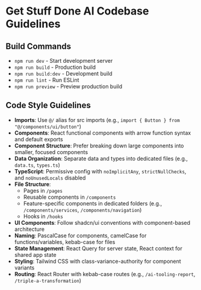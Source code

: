 # Get Stuff Done AI Codebase Guidelines

## Build Commands
- `npm run dev` - Start development server
- `npm run build` - Production build
- `npm run build:dev` - Development build
- `npm run lint` - Run ESLint
- `npm run preview` - Preview production build

## Code Style Guidelines
- **Imports**: Use `@/` alias for src imports (e.g., `import { Button } from "@/components/ui/button"`)
- **Components**: React functional components with arrow function syntax and default exports
- **Component Structure**: Prefer breaking down large components into smaller, focused components
- **Data Organization**: Separate data and types into dedicated files (e.g., `data.ts`, `types.ts`)
- **TypeScript**: Permissive config with `noImplicitAny`, `strictNullChecks`, and `noUnusedLocals` disabled
- **File Structure**: 
  - Pages in `/pages`
  - Reusable components in `/components`
  - Feature-specific components in dedicated folders (e.g., `/components/services`, `/components/navigation`)
  - Hooks in `/hooks`
- **UI Components**: Follow shadcn/ui conventions with component-based architecture
- **Naming**: PascalCase for components, camelCase for functions/variables, kebab-case for files
- **State Management**: React Query for server state, React context for shared app state
- **Styling**: Tailwind CSS with class-variance-authority for component variants
- **Routing**: React Router with kebab-case routes (e.g., `/ai-tooling-report`, `/triple-a-transformation`)